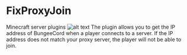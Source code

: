 # FixProxyJoin
Minecraft server plugins
![alt text](figures/img.png)
The plugin allows you to get the IP address of BungeeCord when a player connects to a server.
If the IP address does not match your proxy server, the player will not be able to join.
